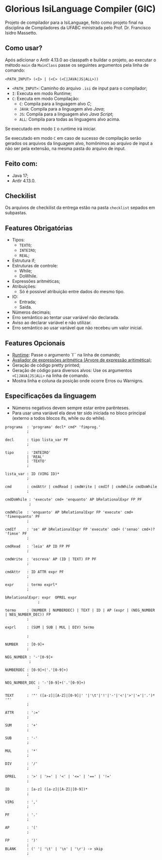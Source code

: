 # Glorious IsiLanguage Compiler (GIC)
Projeto de compilador para a IsiLanguage, feito como projeto final na disciplina de Compiladores da UFABC ministrada pelo Prof. Dr. Francisco Isidro Massetto.

## Como usar?
Após adicionar o Antlr 4.13.0 ao classpath e buildar o projeto, ao executar o método `main` da `MainClass` passe os seguintes argumentos pela linha de comando:

`<PATH_INPUT> (<I> | (<C> (<C|JAVA|JS|ALL>))`

- `<PATH_INPUT>`: Caminho do arquivo `.isi` de input para o compilador;
- `I`: Executa em modo Runtime;
- `C`: Executa em modo Compilação:
    - `C`: Compila para a linguagem alvo *C*;
    - `JAVA`: Compila para a linguagem alvo *Java*;
    - `JS`: Compila para a linguagem alvo *Java Script*;
    - `ALL`: Compila para todas as linguagens alvo acima.

Se executado em modo `I` o runtime irá iniciar.

Se executado em modo `C` em caso de sucesso de compilação serão gerados os arquivos da linguagem alvo, homônimos ao arquivo de input a não ser pela extensão, na mesma pasta do arquivo de input.

## Feito com:
- Java 17;
- Antlr 4.13.0.

## Checkilist
Os arquivos de checkilist da entrega estão na pasta `checklist` sepados em subpastas.

## Features Obrigatórias
- Tipos:
    - `TEXTO`;
    - `INTEIRO`;
    - `REAL`;
- Estrutura if;
- Estruturas de controle:
    - While;
    - DoWhile.
- Expressões aritméticas;
- Atribuições:
    - Só é possível atribuição entre dados do mesmo tipo.
- IO:
    - Entrada;
    - Saida.
- Números decimais;
- Erro semântico ao tentar usar variável não declarada.
- Aviso ao declarar variável e não utilizar.
- Erro semântico ao usar variável que não recebeu um valor inicial.

## Features Opcionais
- [Runtime](../../src/ast/RuntimeEntity.java): Passe o argumento `I`` na linha de comando;
- [Avaliador de expressões aritmética (Arvore de expressão aritimética)](../../src/expressions/ExpressionTree.java);
- Geração de código pretty printed;
- Geração de código para diversos alvos: Use os argumentos `<C|JAVA|JS|ALL>` na linha de comando.
- Mostra linha e coluna da posição onde ocorre Erros ou Warnigns.

## Especificações da linguagem
- Números negativos devem sempre estar entre parênteses.
- Para usar uma variável ela deve ter sido iniciada no bloco principal (externo a todos blocos ifs, while ou do while).
```
programa  : 'programa' decl* cmd* 'fimprog.'
		  ;
		  
decl	  : tipo lista_var PF
		  ;
		 
tipo	  : 'INTEIRO' 
          | 'REAL'
          | 'TEXTO'
          ;

lista_var : ID (VIRG ID)*
   		  ;
   		  
cmd		  : cmdAttr | cmdRead | cmdWrite | cmdIf | cmdWhile cmdDoWhile
		  ;

cmdDoWhile : 'execute' cmd+ 'enquanto' AP bRelationalExpr FP PF
           ;

cmdWhile  : 'enquanto' AP bRelationalExpr FP 'execute' cmd+ 'fimenquanto' PF
          ;
		  
cmdIf     : 'se' AP bRelationalExpr FP 'execute' cmd+ ('senao' cmd+)? 'fimse' PF 
		  ; 
		  
cmdRead   : 'leia' AP ID FP PF
		  ;		 
		  
cmdWrite  : 'escreva' AP (ID | TEXT) FP PF
          ;		      		  
   		  
cmdAttr   : ID ATTR expr PF
		  ;   		  
		  
expr	  : termo exprl*
          ;

bRelationalExpr: expr  OPREL expr
               ;
          
termo     : (NUMBER | NUMBERDEC) | TEXT | ID | AP (expr | (NEG_NUMBER | NEG_NUMBER_DEC)) FP
		  ;
		  
exprl     : (SUM | SUB | MUL | DIV) termo

          ;		         
		  
NUMBER	  : [0-9]+
		  ;

NEG_NUMBER : '-'[0-9]+
           ;

NUMBERDEC : [0-9]+('.'[0-9]+)
          ;

NEG_NUMBER_DEC : '-'[0-9]+('.'[0-9]+)
               ;
		  
TEXT 	  : '"' ([a-z]|[A-Z]|[0-9]|' '|'\t'|'!'|'-'|'<'|'>'|'='|'.')* '"'
		  ;		  
		  
ATTR	  : ':='
   		  ;		
   		  
SUM	      : '+'
		  ;
		  
SUB		  : '-'		     		    
          ;

MUL       : '*'
          ;

DIV       : '/'
          ;
          
OPREL     : '>' | '>=' | '<' | '<=' | '==' | '!='
 		  ;          
   		  
ID		  : [a-z] ([a-z]|[A-Z]|[0-9])*
          ;
          
VIRG      : ','
          ;
          
PF        : '.'
          ;
          
AP	      : '('          
	      ;
	      
FP 		  : ')'
          ;	      
BLANK     : (' '| '\t' | '\n' | '\r') -> skip
          ;
```
